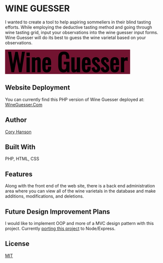 # WINE GUESSER
I wanted to create a tool to help aspiring sommeliers in their blind tasting efforts. While employing the deductive tasting method and going through wine tasting grid, input your observations into the wine guesser input forms. Wine Guesser will do its best to guess the wine varietal based on your observations.

<img src="images/Wine-Guesser-01.png">

## Website Deployment
You can currently find this PHP version of Wine Guesser deployed at:
[WineGuesser.Com](https://wineguesser.com)

## Author
[Cory Hanson](https://coryhanson.us)

## Built With
PHP, HTML, CSS

## Features
Along with the front end of the web site, there is a back end administration area where you can view all of the wine varietals in the database and make additions, modifications, and deletions.

## Future Design Improvement Plans
I would like to implement OOP and more of a MVC design pattern with this project.
Currently [porting this project](https://github.com/chanson5000/WineGuesser-NoEx-Port) to Node/Express.

## License
[MIT](LICENSE)
